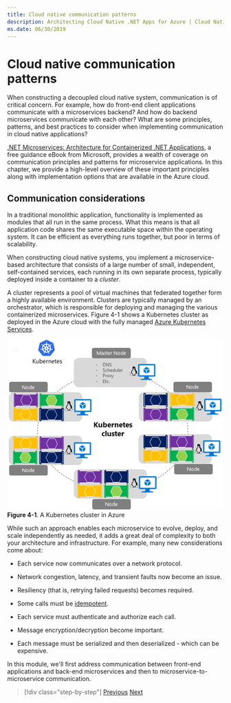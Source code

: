 ```yaml
---
title: Cloud native communication patterns
description: Architecting Cloud Native .NET Apps for Azure | Cloud Native Communication Patterns
ms.date: 06/30/2019
---
```

# Cloud native communication patterns

When constructing a decoupled cloud native system, communication is of critical concern. For example, how do front-end client applications communicate with a microservices backend? And how do backend microservices communicate with each other? What are some principles, patterns, and best practices to consider when implementing communication in cloud native applications?

[.NET Microservices: Architecture for Containerized .NET Applications](https://docs.microsoft.com/dotnet/standard/microservices-architecture/), a free guidance eBook from Microsoft, provides a wealth of coverage on communication principles and patterns for microservice applications. In this chapter, we provide a high-level overview of these important principles along with implementation options that are available in the Azure cloud.

## Communication considerations

In a traditional monolithic application, functionality is implemented as modules that all run in the same process. What this means is that all application code shares the same executable space within the operating system. It can be efficient as everything runs together, but poor in terms of scalability.

When constructing cloud native systems, you implement a microservice-based architecture that consists of a large number of small, independent, self-contained services, each running in its own separate process, typically deployed inside a container to a *cluster*.

A cluster represents a pool of virtual machines that federated together form a highly available environment. Clusters are typically managed by an orchestrator, which is responsible for deploying and managing the various containerized microservices. Figure 4-1 shows a Kubernetes cluster as deployed in the Azure cloud with the fully managed [Azure Kubernetes Services](https://docs.microsoft.com/azure/aks/intro-kubernetes).

![A Kubernetes cluster in Azure](media/kubernetes-cluster-in-azure.png)
**Figure 4-1**. A Kubernetes cluster in Azure

While such an approach enables each microservice to evolve, deploy, and scale independently as needed, it adds a great deal of complexity to both your architecture and infrastructure. For example, many new considerations come about:

- Each service now communicates over a network protocol.

- Network congestion, latency, and transient faults now become an issue.

- Resiliency (that is, retrying failed requests) becomes required.

- Some calls must be [idempotent](https://www.restapitutorial.com/lessons/idempotency.html).

- Each service must authenticate and authorize each call.

- Message encryption/decryption become important.

- Each message must be serialized and then deserialized - which can be expensive.

In this module, we'll first address communication between front-end applications and back-end microservices and then to microservice-to-microservice communication.

>[!div class="step-by-step"]
>[Previous](other-deployment-options.md)
>[Next](front-end-communication.md)

